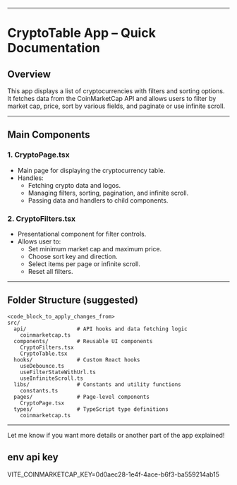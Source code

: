 
---

# CryptoTable App – Quick Documentation

## Overview

This app displays a list of cryptocurrencies with filters and sorting options. It fetches data from the CoinMarketCap API and allows users to filter by market cap, price, sort by various fields, and paginate or use infinite scroll.

---

## Main Components

### 1. CryptoPage.tsx

- Main page for displaying the cryptocurrency table.
- Handles:
  - Fetching crypto data and logos.
  - Managing filters, sorting, pagination, and infinite scroll.
  - Passing data and handlers to child components.

### 2. CryptoFilters.tsx

- Presentational component for filter controls.
- Allows user to:
  - Set minimum market cap and maximum price.
  - Choose sort key and direction.
  - Select items per page or infinite scroll.
  - Reset all filters.

---

## Folder Structure (suggested)

```
<code_block_to_apply_changes_from>
src/
  api/                # API hooks and data fetching logic
    coinmarketcap.ts
  components/         # Reusable UI components
    CryptoFilters.tsx
    CryptoTable.tsx
  hooks/              # Custom React hooks
    useDebounce.ts
    useFilterStateWithUrl.ts
    useInfiniteScroll.ts
  libs/               # Constants and utility functions
    constants.ts
  pages/              # Page-level components
    CryptoPage.tsx
  types/              # TypeScript type definitions
    coinmarketcap.ts
```

---

Let me know if you want more details or another part of the app explained!

## env api key

VITE_COINMARKETCAP_KEY=0d0aec28-1e4f-4ace-b6f3-ba559214ab15